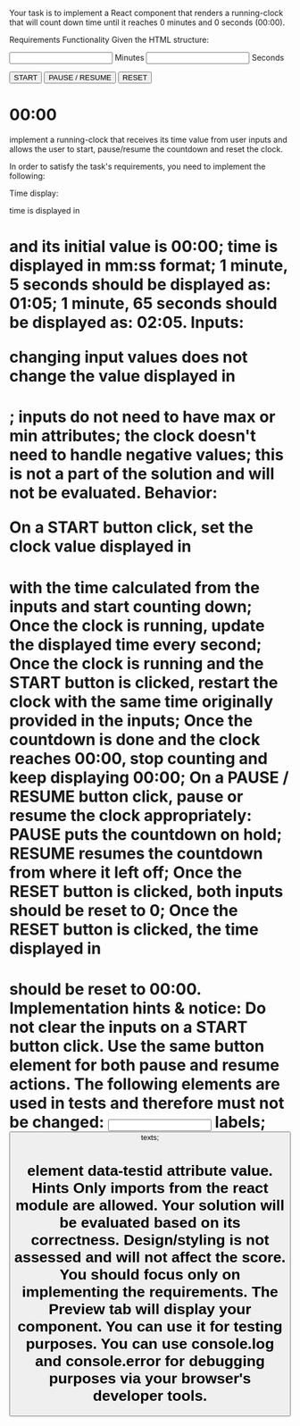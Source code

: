 Your task is to implement a React component that renders a running-clock that will count down time until it reaches 0 minutes and 0 seconds (00:00).

Requirements
Functionality
Given the HTML structure:

<label>
    <input type="number">
    Minutes
</label>
<label>
    <input type="number">
    Seconds
</label>

<button>START</button>
<button>PAUSE / RESUME</button>
<button>RESET</button>

<h1 data-testid="running-clock">00:00</h1>
implement a running-clock that receives its time value from user inputs and allows the user to start, pause/resume the countdown and reset the clock.

In order to satisfy the task's requirements, you need to implement the following:

Time display:

time is displayed in <h1 data-testid="running-clock"> and its initial value is 00:00;
time is displayed in mm:ss format;
1 minute, 5 seconds should be displayed as: 01:05;
1 minute, 65 seconds should be displayed as: 02:05.
Inputs:

changing input values does not change the value displayed in <h1 data-testid="running-clock">;
inputs do not need to have max or min attributes;
the clock doesn't need to handle negative values; this is not a part of the solution and will not be evaluated.
Behavior:

On a START button click, set the clock value displayed in <h1 data-testid="running-clock"> with the time calculated from the inputs and start counting down;
Once the clock is running, update the displayed time every second;
Once the clock is running and the START button is clicked, restart the clock with the same time originally provided in the inputs;
Once the countdown is done and the clock reaches 00:00, stop counting and keep displaying 00:00;
On a PAUSE / RESUME button click, pause or resume the clock appropriately:
PAUSE puts the countdown on hold;
RESUME resumes the countdown from where it left off;
Once the RESET button is clicked, both inputs should be reset to 0;
Once the RESET button is clicked, the time displayed in <h1 data-testid="running-clock"> should be reset to 00:00.
Implementation hints & notice:
Do not clear the inputs on a START button click.
Use the same button element for both pause and resume actions.
The following elements are used in tests and therefore must not be changed:
<input> labels;
<button> texts;

<h1>element data-testid attribute value.
Hints
Only imports from the react module are allowed.
Your solution will be evaluated based on its correctness.
Design/styling is not assessed and will not affect the score. You should focus only on implementing the requirements.
The Preview tab will display your component. You can use it for testing purposes.
You can use console.log and console.error for debugging purposes via your browser's developer tools.
